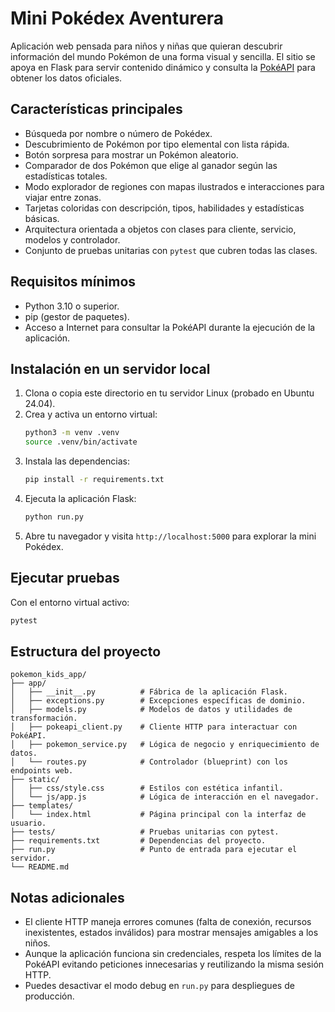 # Mini Pokédex Aventurera

Aplicación web pensada para niños y niñas que quieran descubrir información del mundo Pokémon de una forma visual y sencilla. El sitio se apoya en Flask para servir contenido dinámico y consulta la [PokéAPI](https://pokeapi.co/) para obtener los datos oficiales.

## Características principales
- Búsqueda por nombre o número de Pokédex.
- Descubrimiento de Pokémon por tipo elemental con lista rápida.
- Botón sorpresa para mostrar un Pokémon aleatorio.
- Comparador de dos Pokémon que elige al ganador según las estadísticas totales.
- Modo explorador de regiones con mapas ilustrados e interacciones para viajar entre zonas.
- Tarjetas coloridas con descripción, tipos, habilidades y estadísticas básicas.
- Arquitectura orientada a objetos con clases para cliente, servicio, modelos y controlador.
- Conjunto de pruebas unitarias con `pytest` que cubren todas las clases.

## Requisitos mínimos
- Python 3.10 o superior.
- pip (gestor de paquetes).
- Acceso a Internet para consultar la PokéAPI durante la ejecución de la aplicación.

## Instalación en un servidor local
1. Clona o copia este directorio en tu servidor Linux (probado en Ubuntu 24.04).
2. Crea y activa un entorno virtual:
   ```bash
   python3 -m venv .venv
   source .venv/bin/activate
   ```
3. Instala las dependencias:
   ```bash
   pip install -r requirements.txt
   ```
4. Ejecuta la aplicación Flask:
   ```bash
   python run.py
   ```
5. Abre tu navegador y visita `http://localhost:5000` para explorar la mini Pokédex.

## Ejecutar pruebas
Con el entorno virtual activo:
```bash
pytest
```

## Estructura del proyecto
```
pokemon_kids_app/
├── app/
│   ├── __init__.py          # Fábrica de la aplicación Flask.
│   ├── exceptions.py        # Excepciones específicas de dominio.
│   ├── models.py            # Modelos de datos y utilidades de transformación.
│   ├── pokeapi_client.py    # Cliente HTTP para interactuar con PokéAPI.
│   ├── pokemon_service.py   # Lógica de negocio y enriquecimiento de datos.
│   └── routes.py            # Controlador (blueprint) con los endpoints web.
├── static/
│   ├── css/style.css        # Estilos con estética infantil.
│   └── js/app.js            # Lógica de interacción en el navegador.
├── templates/
│   └── index.html           # Página principal con la interfaz de usuario.
├── tests/                   # Pruebas unitarias con pytest.
├── requirements.txt         # Dependencias del proyecto.
├── run.py                   # Punto de entrada para ejecutar el servidor.
└── README.md
```

## Notas adicionales
- El cliente HTTP maneja errores comunes (falta de conexión, recursos inexistentes, estados inválidos) para mostrar mensajes amigables a los niños.
- Aunque la aplicación funciona sin credenciales, respeta los límites de la PokéAPI evitando peticiones innecesarias y reutilizando la misma sesión HTTP.
- Puedes desactivar el modo debug en `run.py` para despliegues de producción.
